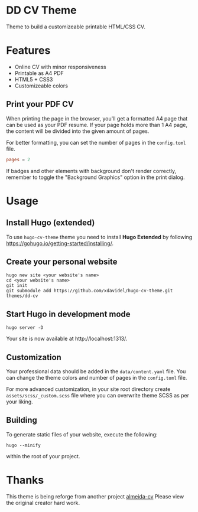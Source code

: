 # DD CV Theme
Theme to build a customizeable printable HTML/CSS CV.

# Features
 - Online CV with minor responsiveness
 - Printable as A4 PDF
 - HTML5 + CSS3
 - Customizeable colors

## Print your PDF CV
When printing the page in the browser, you'll get a formatted A4 page that can be used as your PDF resume.
If your page holds more than 1 A4 page, the content will be divided into the given amount of pages.

For better formatting, you can set the number of pages in the `config.toml` file.

```toml
pages = 2
```

If badges and other elements with background don't render correctly, remember to toggle the "Background Graphics" option in the print dialog.

# Usage
## Install Hugo (extended)
To use `hugo-cv-theme` theme you need to install __Hugo Extended__ by following https://gohugo.io/getting-started/installing/.

## Create your personal website
```
hugo new site <your website's name>
cd <your website's name>
git init
git submodule add https://github.com/xdavidel/hugo-cv-theme.git themes/dd-cv
```

## Start Hugo in development mode
```
hugo server -D
```
Your site is now available at http://localhost:1313/.

## Customization
Your professional data should be added in the `data/content.yaml` file. 
You can change the theme colors and number of pages in the `config.toml` file.

For more advanced customization, in your site root directory create `assets/scss/_custom.scss` file where you can
overwrite theme SCSS as per your liking.

## Building
To generate static files of your website, execute the following:
```
hugo --minify
```
within the root of your project.

# Thanks
This theme is being reforge from another project [almeida-cv](https://github.com/ineesalmeida/almeida-cv)
Please view the original creator hard work. 